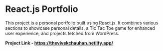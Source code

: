 # React.js Portfolio 

This project is a personal portfolio built using React.js. It combines various sections to showcase personal details, a Tic Tac Toe game for enhanced user experience, and projects fetched from WordPress.

**Project Link  - https://thevivekchauhan.netlify.app/**

